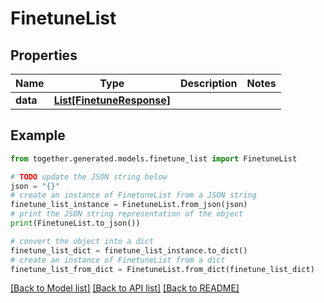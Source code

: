 # FinetuneList


## Properties

Name | Type | Description | Notes
------------ | ------------- | ------------- | -------------
**data** | [**List[FinetuneResponse]**](FinetuneResponse.md) |  |

## Example

```python
from together.generated.models.finetune_list import FinetuneList

# TODO update the JSON string below
json = "{}"
# create an instance of FinetuneList from a JSON string
finetune_list_instance = FinetuneList.from_json(json)
# print the JSON string representation of the object
print(FinetuneList.to_json())

# convert the object into a dict
finetune_list_dict = finetune_list_instance.to_dict()
# create an instance of FinetuneList from a dict
finetune_list_from_dict = FinetuneList.from_dict(finetune_list_dict)
```
[[Back to Model list]](../README.md#documentation-for-models) [[Back to API list]](../README.md#documentation-for-api-endpoints) [[Back to README]](../README.md)
